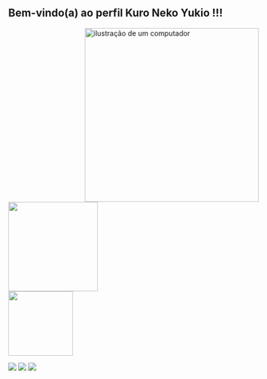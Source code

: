 ## Bem-vindo(a) ao perfil Kuro Neko Yukio !!!

<img src="https://raw.githubusercontent.com/MicaelliMedeiros/micaellimedeiros/master/image/computer-illustration.png" alt="ilustração de um computador" min-width="300rem" max-width="400rem" width="350rem" align="right">

<p>
			<a href="https://github.com/kuronekoyukio">
			<img height="180em" src="https://github-readme-stats.vercel.app/api?username=kuronekoyukio&show_icons=true&theme=tokyonight&include_all_commits=true&count_private=true"/><br>
			<img height="130em" src="https://github-readme-stats.vercel.app/api/top-langs/?username=kuronekoyukio&layout=compact&langs_count=6&theme=tokyonight"/>
</p>

<p>
	<a href="" target="_blank"><img src="https://img.shields.io/badge/YouTube-FF0000?style=for-the-badge&logo=youtube&logoColor=white" target="_blank"></a>
	<a href="" target="_blank"><img src="https://img.shields.io/badge/-Instagram-%23E4405F?style=for-the-badge&logo=instagram&logoColor=white" target="_blank"></a>
	<a href="" target="_blank"><img src="https://img.shields.io/badge/Discord-7289DA?style=for-the-badge&logo=discord&logoColor=white" target="_blank"></a>
</p>
